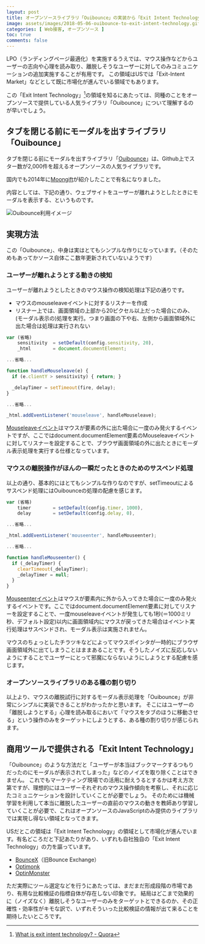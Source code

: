 ```yaml
---
layout: post
title: オープンソースライブラリ「Ouibounce」の実装から「Exit Intent Technology」を垣間見る
image: assets/images/2018-05-06-ouibounce-to-exit-intent-technology.gif
categories: [ Web接客, オープンソース ]
toc: true
comments: false
---
```

LPO（ランディングページ最適化）を実施するうえでは、マウス操作などからユーザーの志向や心理を読み取り、離脱しそうなユーザーに対してのみコミュニケーションの追加実施することが有用です。
この領域はUSでは「Exit-Intent Market」などとして既に市場化が進んでいる領域でもあります。

この「Exit Intent Technology」[^1]の領域を知るにあたっては、同種のことをオープンソースで提供している人気ライブラリ「Ouibounce」について理解するのが早いでしょう。

[^1]: [What is exit intent technology? - Quora](https://www.quora.com/What-is-exit-intent-technology)

## タブを閉じる前にモーダルを出すライブラリ「Ouibounce」

タブを閉じる前にモーダルを出すライブラリ「[Ouibounce](https://github.com/carlsednaoui/ouibounce)」は、Github上でスター数が2,000件を超えるオープンソースの人気ライブラリです。

国内でも2014年に[Moongift](https://www.moongift.jp/2014/06/ouibounce-%E9%9D%A2%E7%99%BD%E3%81%84%EF%BC%81%E3%82%BF%E3%83%96%E3%82%92%E9%96%89%E3%81%98%E3%82%8B%E5%89%8D%E3%81%AB%E3%83%A2%E3%83%BC%E3%83%80%E3%83%AB%E3%82%92%E5%87%BA%E3%81%99%E3%83%A9/)が紹介したことで有名になりました。

内容としては、下記の通り、ウェブサイトをユーザーが離れようとしたときにモーダルを表示する、というものです。

![Ouibounce利用イメージ](https://camo.githubusercontent.com/6d050948b5ba97a0b925e0d0b101a5964b431ba6/687474703a2f2f636c2e6c792f696d6167652f32433270306c3357314d30302f6f7569626f756e63652e676966)

## 実現方法

この「Ouibounce」、中身は実はとてもシンプルな作りになっています。（そのためもあってかソース自体ここ数年更新されていないようです）

### ユーザーが離れようとする動きの検知

ユーザーが離れようとしたときのマウス操作の検知処理は下記の通りです。

- マウスのmouseleaveイベントに対するリスナーを作成
- リスナー上では、画面領域の上部から20ピクセル以上だった場合にのみ、(モーダル表示の)処理を実行。つまり画面の下や右、左側から画面領域外に出た場合は処理は実行されない

```javascript
var (省略)
    sensitivity  = setDefault(config.sensitivity, 20),
    _html        = document.documentElement;

...省略...

function handleMouseleave(e) {
  if (e.clientY > sensitivity) { return; }

  _delayTimer = setTimeout(fire, delay);
}

...省略...

_html.addEventListener('mouseleave', handleMouseleave);
```

[Mouseleaveイベント](https://developer.mozilla.org/en-US/docs/Web/Events/mouseleave)はマウスが要素の外に出た場合に一度のみ発火するイベントですが、ここではdocument.documentElement要素のMouseleaveイベントに対してリスナーを設定することで、ブラウザ画面領域の外に出たときにモーダル表示処理を実行する仕様となっています。

### マウスの離脱操作がほんの一瞬だったときのためのサスペンド処理

以上の通り、基本的にはとてもシンプルな作りなのですが、setTimeoutによるサスペンド処理にはOuibounceの処理の配慮を感じます。

```javascript
var (省略)
    timer        = setDefault(config.timer, 1000),
    delay        = setDefault(config.delay, 0),

...省略...

_html.addEventListener('mouseenter', handleMouseenter);

...省略...

function handleMouseenter() {
  if (_delayTimer) {
    clearTimeout(_delayTimer);
    _delayTimer = null;
  }
}
```

[Mouseenterイベント](https://developer.mozilla.org/en-US/docs/Web/Events/mouseenter)はマウスが要素内に外から入ってきた場合に一度のみ発火するイベントです。ここではdocument.documentElement要素に対してリスナーを設定することで、一度mouseleaveイベントが発生しても1秒(＝1000ミリ秒、デフォルト設定)以内に画面領域内にマウスが戻ってきた場合はイベント実行処理はサスペンドされ、モーダル表示は実施されません。

マウスのちょっとしたチラツキなどによってマウスポインタが一時的にブラウザ画面領域外に出てしまうことはままあることです。そうしたノイズに反応しないようにすることでユーザーにとって邪魔にならないようにしようとする配慮を感じます。

### オープンソースライブラリのある種の割り切り

以上より、マウスの離脱試行に対するモーダル表示処理を「Ouibounce」が非常にシンプルに実装できることがわかったかと思います。
そこにはユーザーの「離脱しようとする」心理を読み取るにおいて「マウスをタブのほうに移動させる」という操作のみをターゲットにしようとする、ある種の割り切りが感じられます。

## 商用ツールで提供される「Exit Intent Technology」

「Ouibounce」のような方法だと「ユーザーが本当はブックマークするつもりだったのにモーダルが表示されてしまった」などのノイズを取り除くことはできません。
これでもマーケティング現場での活用に耐えうるとするかは考え方次第ですが、理想的にはユーザーそれぞれのマウス操作傾向を考察し、それに応じたコミュニケーションを設計していくことが必要でしょう。
そのためには機械学習を利用して本当に離脱したユーザーの直前のマウスの動きを教師あり学習していくことが必要で、これはオープンソースのJavaScriptのみ提供のライブラリでは実現し得ない領域となってきます。

USだとこの領域は「Exit Intent Technology」の領域として市場化が進んでいます。有名どころだと下記あたりがあり、いずれも自社独自の「Exit Intent Technology」の力を謳っています。

- [BounceX](https://www.bouncex.com/)（旧Bounce Exchange）
- [Optimonk](https://www.optimonk.com/)
- [OptinMonster](https://optinmonster.com/)

ただ実際にツール選定などを行うにあたっては、まだまだ形成段階の市場であり、有用な比較検証の指標自体が存在しない印象です。
結局はどこまで効果的に（ノイズなく）離脱しそうなユーザーのみをターゲットとできるのか、その正確性・効率性がキモな訳で、いずれそういった比較検証の情報が出て来ることを期待したいところです。
